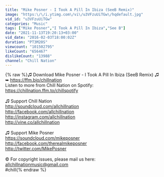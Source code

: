 ```yaml
---
title: "Mike Posner - I Took A Pill In Ibiza (SeeB Remix)"
image: "https:\/\/i.ytimg.com\/vi\/u3VFzuUiTGw\/hqdefault.jpg"
vid_id: "u3VFzuUiTGw"
categories: "Music"
tags: ["Mike Posner","I Took A Pill In Ibiza","See B"]
date: "2021-11-13T19:20:13+03:00"
vid_date: "2016-02-03T18:00:02Z"
duration: "PT3M20S"
viewcount: "101502795"
likeCount: "656467"
dislikeCount: "13988"
channel: "Chill Nation"
---
```

{% raw %}♫ Download Mike Posner - I Took A Pill In Ibiza (SeeB Remix) ♫<br />➥ <a rel="nofollow" target="blank" href="https://ffm.bio/chillnation">https://ffm.bio/chillnation</a><br />Listen to more from Chill Nation on Spotify: <a rel="nofollow" target="blank" href="https://chillnation.ffm.to/chillspotify">https://chillnation.ffm.to/chillspotify</a><br /><br />♫ Support Chill Nation<br /><a rel="nofollow" target="blank" href="http://soundcloud.com/allchillnation">http://soundcloud.com/allchillnation</a><br /><a rel="nofollow" target="blank" href="http://facebook.com/allchillnation">http://facebook.com/allchillnation</a><br /><a rel="nofollow" target="blank" href="http://instagram.com/allchillnation">http://instagram.com/allchillnation</a><br /><a rel="nofollow" target="blank" href="http://vine.co/allchillnation">http://vine.co/allchillnation</a><br /><br />♫ Support Mike Posner <br /><a rel="nofollow" target="blank" href="https://soundcloud.com/mikeposner">https://soundcloud.com/mikeposner</a><br /><a rel="nofollow" target="blank" href="http://facebook.com/therealmikeposner">http://facebook.com/therealmikeposner</a><br /><a rel="nofollow" target="blank" href="http://twitter.com/MikePosner">http://twitter.com/MikePosner</a><br /><br />© For copyright issues, please mail us here:<br />allchillnationmusic@gmail.com<br />#chill{% endraw %}

